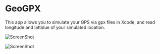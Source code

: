 # GeoGPX
This app allows you to simulate your GPS via gpx files in Xcode, and read longitude and lattidue of your simulated location.

![ScreenShot](https://s3-us-west-2.amazonaws.com/yuanjiexie/spring2016/iOS/GeoGPX/geogpx-0.png)

![ScreenShot](https://s3-us-west-2.amazonaws.com/yuanjiexie/spring2016/iOS/GeoGPX/geogpx-1.png)

